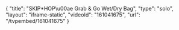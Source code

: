 {
    "title": "SKIP*HOP\u00ae Grab & Go Wet\/Dry Bag",
    "type": "solo",
    "layout": "iframe-static",
    "videoId": "161041675",
    "url": "\/tvpembed\/161041675"
}